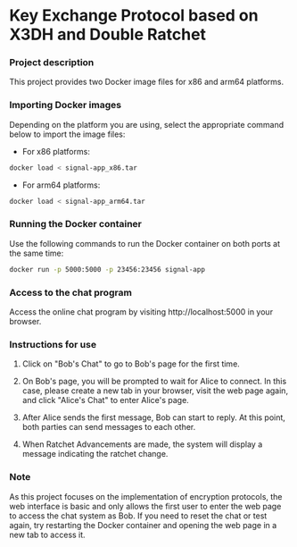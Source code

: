 # Key Exchange Protocol based on X3DH and Double Ratchet
### Project description

This project provides two Docker image files for x86 and arm64 platforms.

### Importing Docker images

Depending on the platform you are using, select the appropriate command below to import the image files:

- For x86 platforms:

```bash
docker load < signal-app_x86.tar
```

- For arm64 platforms:

```bash
docker load < signal-app_arm64.tar
```

### Running the Docker container

Use the following commands to run the Docker container on both ports at the same time:

```bash
docker run -p 5000:5000 -p 23456:23456 signal-app
```

### Access to the chat program

Access the online chat program by visiting http://localhost:5000 in your browser.

### Instructions for use

1. Click on "Bob's Chat" to go to Bob's page for the first time.

2. On Bob's page, you will be prompted to wait for Alice to connect. In this case, please create a new tab in your browser, visit the web page again, and click "Alice's Chat" to enter Alice's page.

3. After Alice sends the first message, Bob can start to reply. At this point, both parties can send messages to each other.

4. When Ratchet Advancements are made, the system will display a message indicating the ratchet change.

### Note

As this project focuses on the implementation of encryption protocols, the web interface is basic and only allows the first user to enter the web page to access the chat system as Bob. If you need to reset the chat or test again, try restarting the Docker container and opening the web page in a new tab to access it.